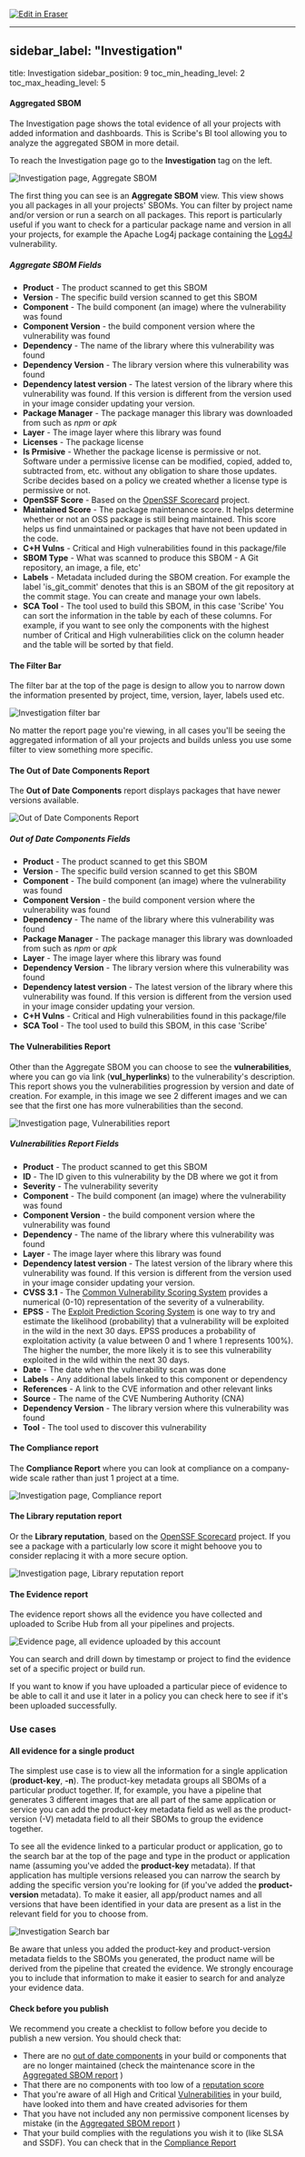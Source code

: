 <p><a target="_blank" href="https://app.eraser.io/workspace/a4rQzRH2Vx80QBkuppik" id="edit-in-eraser-github-link"><img alt="Edit in Eraser" src="https://firebasestorage.googleapis.com/v0/b/second-petal-295822.appspot.com/o/images%2Fgithub%2FOpen%20in%20Eraser.svg?alt=media&amp;token=968381c8-a7e7-472a-8ed6-4a6626da5501"></a></p>

---

## sidebar_label: "Investigation"
title: Investigation
sidebar_position: 9
toc_min_heading_level: 2
toc_max_heading_level: 5
#### Aggregated SBOM
The Investigation page shows the total evidence of all your projects with added information and dashboards. This is Scribe's BI tool allowing you to analyze the aggregated SBOM in more detail.

To reach the Investigation page go to the **Investigation** tag on the left.

![Investigation page, Aggregate SBOM](../../img/start/arsbom-2.jpg "")

The first thing you can see is an **Aggregate SBOM** view. This view shows you all packages in all your projects' SBOMs. You can filter by project name and/or version or run a search on all packages. This report is particularly useful if you want to check for a particular package name and version in all your projects, for example the Apache Log4j package containing the [﻿Log4J](https://logging.apache.org/log4j/2.x/) vulnerability. 

##### Aggregate SBOM Fields
- **Product** - The product scanned to get this SBOM 
- **Version** - The specific build version scanned to get this SBOM
- **Component** - The build component (an image) where the vulnerability was found 
- **Component Version** - the build component version where the vulnerability was found 
- **Dependency** - The name of the library where this vulnerability was found 
- **Dependency Version** - The library version where this vulnerability was found 
- **Dependency latest version** - The latest version of the library where this vulnerability was found. If this version is different from the version used in your image consider updating your version. 
- **Package Manager** - The package manager this library was downloaded from such as _npm_ or _apk_
- **Layer** - The image layer where this library was found 
- **Licenses** - The package license
- **Is Prmisive** - Whether the package license is permissive or not. Software under a permissive license can be modified, copied, added to, subtracted from, etc. without any obligation to share those updates. Scribe decides based on a policy we created whether a license type is permissive or not.
- **OpenSSF Score** - Based on the [﻿OpenSSF Scorecard](https://github.com/ossf/scorecard)  project.
- **Maintained Score** - The package maintenance score. It helps determine whether or not an OSS package is still being maintained. This score helps us find unmaintained or packages that have not been updated in the code. 
- **C+H Vulns** - Critical and High vulnerabilities found in this package/file 
- **SBOM Type** - What was scanned to produce this SBOM - A Git repository, an image, a file, etc' 
- **Labels** - Metadata included during the SBOM creation. For example the label 'is_git_commit' denotes that this is an SBOM of the git repository at the commit stage. You can create and manage your own labels.
- **SCA Tool** - The tool used to build this SBOM, in this case 'Scribe'
You can sort the information in the table by each of these columns. For example, if you want to see only the components with the highest number of Critical and High vulnerabilities click on the column header and the table will be sorted by that field.

#### The Filter Bar
The filter bar at the top of the page is design to allow you to narrow down the information presented by project, time, version, layer, labels used etc. 

![Investigation filter bar](../../img/start/investigation-filter-3.jpg "")

No matter the report page you're viewing, in all cases you'll be seeing the aggregated information of all your projects and builds unless you use some filter to view something more specific.

#### The Out of Date Components Report
The **Out of Date Components** report displays packages that have newer versions available. 

![Out of Date Components Report](../../img/start/out-of-date-components-1.jpg "")

##### Out of Date Components Fields
- **Product** - The product scanned to get this SBOM 
- **Version** - The specific build version scanned to get this SBOM
- **Component** - The build component (an image) where the vulnerability was found 
- **Component Version** - the build component version where the vulnerability was found 
- **Dependency** - The name of the library where this vulnerability was found 
- **Package Manager** - The package manager this library was downloaded from such as _npm_ or _apk_
- **Layer** - The image layer where this library was found 
- **Dependency Version** - The library version where this vulnerability was found 
- **Dependency latest version** - The latest version of the library where this vulnerability was found. If this version is different from the version used in your image consider updating your version. 
- **C+H Vulns** - Critical and High vulnerabilities found in this package/file 
- **SCA Tool** - The tool used to build this SBOM, in this case 'Scribe'
#### The Vulnerabilities Report
Other than the Aggregate SBOM you can choose to see the **vulnerabilities**, where you can go via link (**vul_hyperlinks**) to the vulnerability's description. This report shows you the vulnerabilities progression by version and date of creation. For example, in this image we see 2 different images and we can see that the first one has more vulnerabilities than the second.

![Investigation page, Vulnerabilities report](../../img/start/vulnerabilities-rep-start-1.jpg "")

##### Vulnerabilities Report Fields
- **Product** - The product scanned to get this SBOM 
- **ID** - The ID given to this vulnerability by the DB where we got it from
- **Severity** - The vulnerability severity 
- **Component** - The build component (an image) where the vulnerability was found 
- **Component Version** - the build component version where the vulnerability was found 
- **Dependency** - The name of the library where this vulnerability was found 
- **Layer** - The image layer where this library was found 
- **Dependency latest version** - The latest version of the library where this vulnerability was found. If this version is different from the version used in your image consider updating your version. 
- **CVSS 3.1** - The [﻿Common Vulnerability Scoring System](https://www.balbix.com/insights/understanding-cvss-scores/)  provides a numerical (0-10) representation of the severity of a vulnerability. 
- **EPSS** - The [﻿Exploit Prediction Scoring System](https://www.first.org/epss/faq)  is one way to try and estimate the likelihood (probability) that a vulnerability will be exploited in the wild in the next 30 days. EPSS produces a probability of exploitation activity (a value between 0 and 1 where 1 represents 100%). The higher the number, the more likely it is to see this vulnerability exploited in the wild within the next 30 days.
- **Date** - The date when the vulnerability scan was done 
- **Labels** - Any additional labels linked to this component or dependency 
- **References** - A link to the CVE information and other relevant links 
- **Source** - The name of the CVE Numbering Authority (CNA) 
- **Dependency Version** - The library version where this vulnerability was found 
- **Tool** - The tool used to discover this vulnerability
#### The Compliance report
The **Compliance Report** where you can look at compliance on a company-wide scale rather than just 1 project at a time.

![Investigation page, Compliance report](../../img/start/compliance-rep-start-1.jpg "")

#### The Library reputation report
Or the **Library reputation**, based on the [﻿OpenSSF Scorecard](https://github.com/ossf/scorecard) project. If you see a package with a particularly low score it might behoove you to consider replacing it with a more secure option. 

![Investigation page, Library reputation report](../../img/start/library-rep-start-1.jpg "")

#### The Evidence report
The evidence report shows all the evidence you have collected and uploaded to Scribe Hub from all your pipelines and projects.

![Evidence page, all evidence uploaded by this account](../../img/start/evidence-1.jpg "")

You can search and drill down by timestamp or project to find the evidence set of a specific project or build run.

If you want to know if you have uploaded a particular piece of evidence to be able to call it and use it later in a policy you can check here to see if it's been uploaded successfully.

### Use cases
#### All evidence for a single product
The simplest use case is to view all the information for a single application (**product-key**, **-n**). The product-key metadata groups all SBOMs of a particular product together. If, for example, you have a pipeline that generates 3 different images that are all part of the same application or service you can add the product-key metadata field as well as the product-version (-V) metadata field to all their SBOMs to group the evidence together. 

To see all the evidence linked to a particular product or application, go to the search bar at the top of the page and type in the product or application name (assuming you've added the **product-key** metadata). If that application has multiple versions released you can narrow the search by adding the specific version you're looking for (if you've added the **product-version** metadata). To make it easier, all app/product names and all versions that have been identified in your data are present as a list in the relevant field for you to choose from.

![Investigation Search bar](../../img/start/investigation-search-1.jpg "")

Be aware that unless you added the product-key and product-version metadata fields to the SBOMs you generated, the product name will be derived from the pipeline that created the evidence. We strongly encourage you to include that information to make it easier to search for and analyze your evidence data.

#### Check before you publish
We recommend you create a checklist to follow before you decide to publish a new version. You should check that:

- There are no [﻿out of date components](#the-out-of-date-components-report)  in your build or components that are no longer maintained (check the maintenance score in the [﻿Aggregated SBOM report](#aggregate-sbom-fields) )
- That there are no components with too low of a [﻿reputation score](#the-library-reputation-report) 
- That you're aware of all High and Critical [﻿Vulnerabilities](#the-vulnerabilities-report)  in your build, have looked into them and have created advisories for them
- That you have not included any non permissive component licenses by mistake (in the [﻿Aggregated SBOM report](#aggregate-sbom-fields) )
- That your build complies with the regulations you wish it to (like SLSA and SSDF). You can check that in the [﻿Compliance Report](#the-compliance-report) 




<!--- Eraser file: https://app.eraser.io/workspace/a4rQzRH2Vx80QBkuppik --->